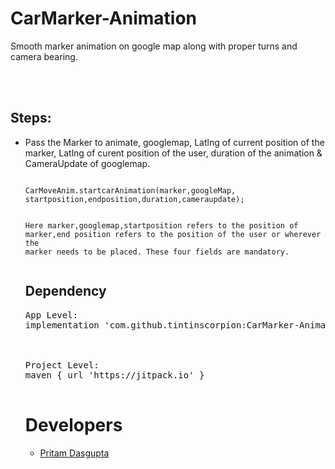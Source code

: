 # CarMarker-Animation
Smooth marker animation on google map along with proper turns and camera bearing. 

<br><br>

## Steps:
<UL>
<LI>Pass the Marker to animate, googlemap, Latlng of current position of the marker, Latlng of curent position of the user, duration of the animation & CameraUpdate of googlemap.
<pre>
<code>
CarMoveAnim.startcarAnimation(marker,googleMap, startposition,endposition,duration,cameraupdate);

Here marker,googlemap,startposition refers to the position of marker,end position refers to the position of the user or wherever the marker needs to be placed. 
These four fields are mandatory.
</code>
</pre>
</LI>



## Dependency
<pre>
<LI>App Level:
implementation 'com.github.tintinscorpion:CarMarker-Animation:1.0'
</LI>
<br>
<LI>Project Level:
maven { url 'https://jitpack.io' }
</LI>
</pre>


 

# Developers
<UL>
<LI><a href="https://github.com/tintinscorpion">Pritam Dasgupta</a>
</UL>
